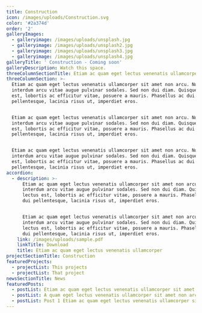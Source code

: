 ```yaml
---
title: Construction
icon: /images/uploads/Construction.svg
color: '#2a374d'
order: '2'
galleryImages:
  - galleryimage: /images/uploads/unsplash.jpg
  - galleryimage: /images/uploads/unsplash2.jpg
  - galleryimage: /images/uploads/unsplash3.jpg
  - galleryimage: /images/uploads/unsplash4.jpg
galleryTitle: ' Construction - Coming soon'
galleryDescription: Watch this space.
threeColumnSectionTitle: Etiam ac quam eget lectus venenatis ullamcorper
threeColumnSection: >-
  Etiam ac quam eget lectus venenatis ullamcorper sit amet non arcu. Nullam
  interdum arcu vitae augue pulvinar sodales. Sed non dui diam. Quisque lectus
  est, lobortis ac efficitur vitae, posuere a mauris. Phasellus ac dui
  pellentesque, lacinia risus ut, imperdiet eros.


  Etiam ac quam eget lectus venenatis ullamcorper sit amet non arcu. Nullam
  interdum arcu vitae augue pulvinar sodales. Sed non dui diam. Quisque lectus
  est, lobortis ac efficitur vitae, posuere a mauris. Phasellus ac dui
  pellentesque, lacinia risus ut, imperdiet eros.


  Etiam ac quam eget lectus venenatis ullamcorper sit amet non arcu. Nullam
  interdum arcu vitae augue pulvinar sodales. Sed non dui diam. Quisque lectus
  est, lobortis ac efficitur vitae, posuere a mauris. Phasellus ac dui
  pellentesque, lacinia risus ut, imperdiet eros.
accordion:
  - description: >-
      Etiam ac quam eget lectus venenatis ullamcorper sit amet non arcu. Nullam
      interdum arcu vitae augue pulvinar sodales. Sed non dui diam. Quisque
      lectus est, lobortis ac efficitur vitae, posuere a mauris. Phasellus ac
      dui pellentesque, lacinia risus ut, imperdiet eros.


      Etiam ac quam eget lectus venenatis ullamcorper sit amet non arcu. Nullam
      interdum arcu vitae augue pulvinar sodales. Sed non dui diam. Quisque
      lectus est, lobortis ac efficitur vitae, posuere a mauris. Phasellus ac
      dui pellentesque, lacinia risus ut, imperdiet eros.
    link: /images/uploads/sample.pdf
    linkTitle: Download
    title: Etiam ac quam eget lectus venenatis ullamcorper
projectSectionTitle: Construction
featuredProjects:
  - projectList: This projects
  - projectList: That project
newsSectionTitle: News
featuredPosts:
  - postList: Etiam ac quam eget lectus venenatis ullamcorper sit amet non arcu
  - postList: A quam eget lectus venenatis ullamcorper sit amet non arcu
  - postList: Post 1 Etiam ac quam eget lectus venenatis ullamcorper sit amet non arcu
---
```



